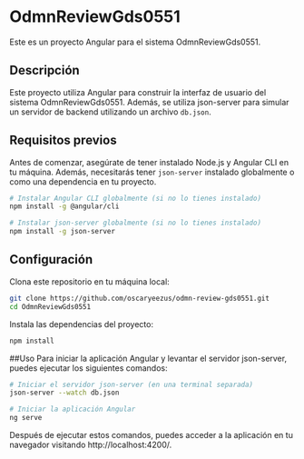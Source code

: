 # OdmnReviewGds0551

Este es un proyecto Angular para el sistema OdmnReviewGds0551.

## Descripción

Este proyecto utiliza Angular para construir la interfaz de usuario del sistema OdmnReviewGds0551. Además, se utiliza json-server para simular un servidor de backend utilizando un archivo `db.json`.

## Requisitos previos

Antes de comenzar, asegúrate de tener instalado Node.js y Angular CLI en tu máquina. Además, necesitarás tener `json-server` instalado globalmente o como una dependencia en tu proyecto.

```bash
# Instalar Angular CLI globalmente (si no lo tienes instalado)
npm install -g @angular/cli

# Instalar json-server globalmente (si no lo tienes instalado)
npm install -g json-server
```

## Configuración

Clona este repositorio en tu máquina local:

```bash
git clone https://github.com/oscaryeezus/odmn-review-gds0551.git
cd OdmnReviewGds0551
```

Instala las dependencias del proyecto:

```bash
npm install
```
##Uso
Para iniciar la aplicación Angular y levantar el servidor json-server, puedes ejecutar los siguientes comandos:

```bash
# Iniciar el servidor json-server (en una terminal separada)
json-server --watch db.json

# Iniciar la aplicación Angular
ng serve
```
Después de ejecutar estos comandos, puedes acceder a la aplicación en tu navegador visitando http://localhost:4200/.

